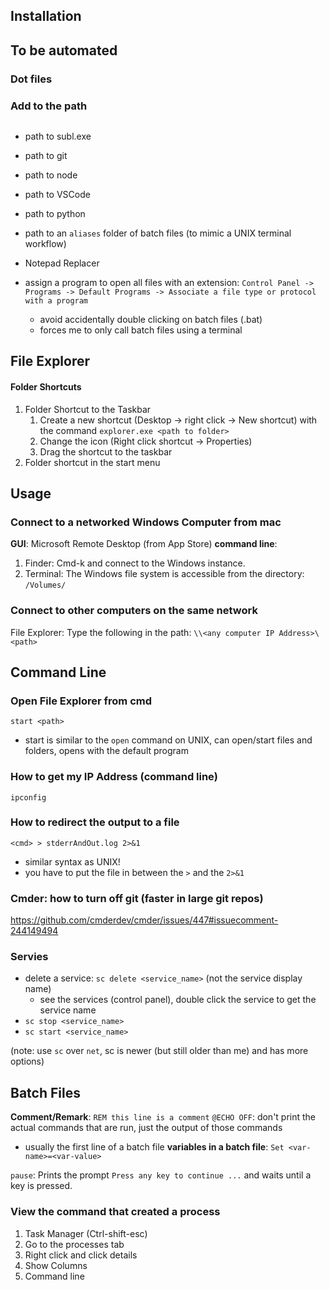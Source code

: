 ## Installation

## To be automated
### Dot files


### Add to the path
```batch

```
- path to subl.exe
- path to git
- path to node
- path to VSCode
- path to python
- path to an `aliases` folder of batch files (to mimic a UNIX terminal workflow)

- Notepad Replacer
- assign a program to open all files with an extension: `Control Panel -> Programs -> Default Programs -> Associate a file type or protocol with a program`
    - avoid accidentally double clicking on batch files (.bat)
    - forces me to only call batch files using a terminal


## File Explorer
#### Folder Shortcuts
1. Folder Shortcut to the Taskbar
    1. Create a new shortcut (Desktop -> right click -> New shortcut) with the command `explorer.exe <path to folder>`
    2. Change the icon (Right click shortcut -> Properties)
    3. Drag the shortcut to the taskbar
2. Folder shortcut in the start menu

## Usage
### Connect to a networked Windows Computer from mac
**GUI**: Microsoft Remote Desktop (from App Store)
**command line**: 
1. Finder: Cmd-k and connect to the Windows instance.
2. Terminal: The Windows file system is accessible from the directory: `/Volumes/`

### Connect to other computers on the same network
File Explorer: Type the following in the path: `\\<any computer IP Address>\<path>`

## Command Line

### Open File Explorer from cmd
`start <path>`
- start is similar to the `open` command on UNIX, can open/start files and folders, opens with the default program

### How to get my IP Address (command line)
`ipconfig`

### How to redirect the output to a file
`<cmd> > stderrAndOut.log 2>&1`
- similar syntax as UNIX!
- you have to put the file in between the `>` and the `2>&1`

### Cmder: how to turn off git (faster in large git repos)
https://github.com/cmderdev/cmder/issues/447#issuecomment-244149494

### Servies
- delete a service: `sc delete <service_name>` (not the service display name)
    - see the services (control panel), double click the service to get the service name
- `sc stop <service_name>`
- `sc start <service_name>`

(note: use `sc` over `net`, sc is newer (but still older than me) and has more options)
## Batch Files
**Comment/Remark**: `REM this line is a comment`
`@ECHO OFF`: don't print the actual commands that are run, just the output of those commands
- usually the first line of a batch file
**variables in a batch file**: `Set <var-name>=<var-value>`

`pause`: Prints the prompt `Press any key to continue ...` and waits until a key is pressed.

### View the command that created a process
1. Task Manager (Ctrl-shift-esc)
2. Go to the processes tab
3. Right click and click details
4. Show Columns
5. Command line
